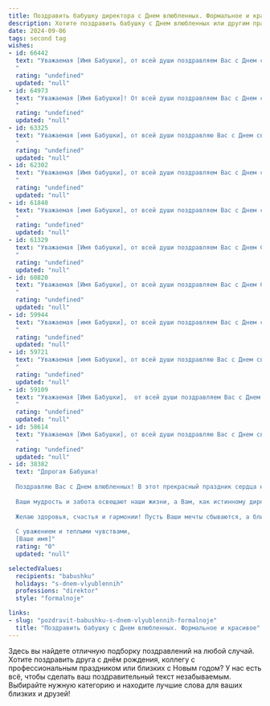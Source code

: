 ```yaml
---
title: Поздравить бабушку директора с Днем влюбленных. Формальное и красивое
description: Хотите поздравить бабушку с Днем влюбленных или другим праздником? Наш ИИ создаст незабываемое поздравление, а вы обязательно выделитесь среди других.  
date: 2024-09-06
tags: second tag
wishes:
- id: 66442
  text: "Уважаемая [Имя Бабушки], от всей души поздравляем Вас с Днем святого Валентина! Желаем Вам любви, тепла, заботы и  радости, которые наполнят Вашу жизнь яркими красками. Пусть этот день будет особенным, полным приятных сюрпризов и  нежных чувств!
  "
  rating: "undefined"
  updated: "null"
- id: 64973
  text: "Уважаемая [Имя Бабушки]! От всей души поздравляем Вас с Днем святого Валентина! Желаем Вам крепкого здоровья, семейного тепла и бесконечной любви от близких людей. Пусть этот день наполнит Вас радостью, позитивом и удачей.
  "
  rating: "undefined"
  updated: "null"
- id: 63325
  text: "Уважаемая [имя Бабушки], от всей души поздравляю Вас с Днем святого Валентина! Желаю Вам крепкого здоровья, семейного благополучия, душевной гармонии и бесконечного счастья! Пусть Ваша жизнь будет наполнена любовью, заботой и вниманием близких людей.
  "
  rating: "undefined"
  updated: "null"
- id: 62302
  text: "Уважаемая [Имя бабушки], от всей души поздравляем Вас с Днем святого Валентина! Желаем Вам крепкого здоровья, неиссякаемого оптимизма и душевного тепла. Пусть любовь и забота Ваших близких согревают Вас каждый день.
  "
  rating: "undefined"
  updated: "null"
- id: 61840
  text: "Уважаемая [имя Бабушки], от всей души поздравляем Вас с Днем святого Валентина! Желаем Вам крепкого здоровья, замечательного настроения и бесконечной любви. Пусть этот день станет для Вас символом тепла, радости и романтики!
  "
  rating: "undefined"
  updated: "null"
- id: 61329
  text: "Уважаемая [Имя бабушки], от всей души поздравляем Вас с Днем Святого Валентина! Пусть этот день наполнится любовью, заботой и теплыми чувствами от близких. Желаем Вам крепкого здоровья, ярких впечатлений и светлых эмоций!
  "
  rating: "undefined"
  updated: "null"
- id: 60820
  text: "Уважаемая [Имя Бабушки], от всей души поздравляем Вас с Днем Святого Валентина! Желаем Вам в этот день, окруженной любовью и заботой близких, ощутить всю теплоту и нежность, которые Вы дарите всем вокруг. Пусть этот день станет для Вас маленьким праздником, наполненным душевным теплом и радостными мгновениями.
  "
  rating: "undefined"
  updated: "null"
- id: 59944
  text: "Уважаемая [имя Бабушки], от всей души поздравляем Вас с Днем святого Валентина! Желаем Вам крепкого здоровья, душевного тепла и безграничной любви, которая согревает Вас каждый день. Пусть этот праздник подарит Вам множество приятных моментов и вдохновит на новые свершения.
  "
  rating: "undefined"
  updated: "null"
- id: 59721
  text: "Уважаемая [имя Бабушки], от всей души поздравляю Вас с Днем святого Валентина! Желаю Вам светлых и радостных эмоций,  любви и заботы со стороны близких, а также крепкого здоровья и благополучия. Пусть этот день подарит Вам много приятных моментов и  наполнит Вашу жизнь радостью и счастьем!
  "
  rating: "undefined"
  updated: "null"
- id: 59109
  text: "Уважаемая [Имя Бабушки],  от всей души поздравляем Вас с Днем святого Валентина! Желаем Вам бесконечной любви, нежности и счастья, которое согревает сердце и вдохновляет на новые свершения. Пусть этот день будет полон радости, приятных сюрпризов и незабываемых моментов.
  "
  rating: "undefined"
  updated: "null"
- id: 58614
  text: "Уважаемая [Имя Бабушки], от всей души поздравляю Вас с Днем святого Валентина! Желаю Вам море любви, тепла и радости в этот прекрасный день. Пусть Ваша жизнь будет наполнена яркими красками и душевным спокойствием, а Ваша директорская мудрость и талант продолжают вдохновлять всех вокруг!
  "
  rating: "undefined"
  updated: "null"
- id: 38382
  text: "Дорогая Бабушка!
  
  Поздравляю Вас с Днем влюбленных! В этот прекрасный праздник сердца наполнены теплом и нежностью, и хотелось бы выразить Вам свою искреннюю признательность и любовь.
  
  Ваши мудрость и забота освещают наши жизни, а Вам, как истинному директору нашей семьи, всегда удается создавать атмосферу тепла и уюта. Пусть в Вашем сердце всегда живет любовь, а каждый новый день радует только приятными событиями и счастливыми моментами.
  
  Желаю здоровья, счастья и гармонии! Пусть Ваши мечты сбываются, а близкие дарят Вам свою любовь и поддержку.
  
  С уважением и теплыми чувствами,
  [Ваше имя]"
  rating: "0"
  updated: "null"

selectedValues:
  recipients: "babushku"
  holidays: "s-dnem-vlyublennih"
  professions: "direktor"
  style: "formalnoje"

links:
- slug: "pozdravit-babushku-s-dnem-vlyublennih-formalnoje"
  title: "Поздравить бабушку с Днем влюбленных. Формальное и красивое"
---
```


Здесь вы найдете отличную подборку поздравлений на любой случай. 
Хотите поздравить друга с днём рождения, коллегу с профессиональным праздником или близких с Новым годом? У нас есть всё, чтобы сделать ваш поздравительный текст незабываемым. Выбирайте нужную категорию и находите лучшие слова для ваших близких и друзей!
